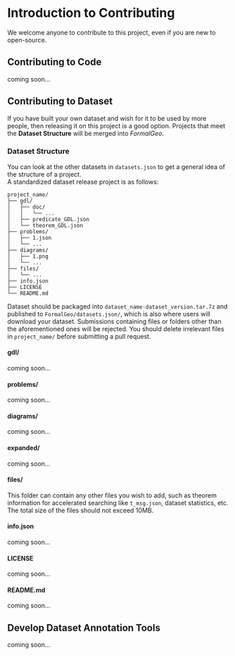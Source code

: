 # Introduction to Contributing

We welcome anyone to contribute to this project, even if you are new to open-source.

## Contributing to Code

coming soon...

## Contributing to Dataset

If you have built your own dataset and wish for it to be used by more people, then releasing it on this project is a
good option. Projects that meet the **Dataset Structure** will be merged into *FormalGeo*.

### Dataset Structure

You can look at the other datasets in  `datasets.json` to get a general idea of the structure of a project.  
A standardized dataset release project is as follows:

    project_name/
    ├── gdl/
    │   ├── doc/
    │   │   └── ...
    │   ├── predicate_GDL.json
    │   └── theorem_GDL.json
    ├── problems/
    │   ├── 1.json
    │   └── ...
    ├── diagrams/
    │   ├── 1.png
    │   └── ...
    ├── files/
    │   └── ...
    ├── info.json
    ├── LICENSE
    └── README.md

Dataset should be packaged into `dataset_name-dataset_version.tar.7z` and published to `FormalGeo/datasets.json/`,
which is also where users will download your dataset. Submissions containing files or folders other than the
aforementioned ones will be rejected. You should delete irrelevant files in `project_name/` before submitting a pull
request.

#### gdl/

coming soon...

#### problems/

coming soon...

#### diagrams/

coming soon...

#### expanded/

coming soon...

#### files/

This folder can contain any other files you wish to add, such as theorem information for accelerated searching like
`t_msg.json`, dataset statistics, etc. The total size of the files should not exceed 10MB.

#### info.json

coming soon...

#### LICENSE

coming soon...

#### README.md

coming soon...

## Develop Dataset Annotation Tools

coming soon...